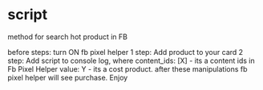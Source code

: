 # script
method for search hot product in FB

before steps: turn ON fb pixel helper
1 step: Add product to your card
2 step: Add script to console log, where 
content_ids: [X] - its a content ids in Fb Pixel Helper
value: Y - its a cost product.
after these manipulations fb pixel helper will see purchase. Enjoy
